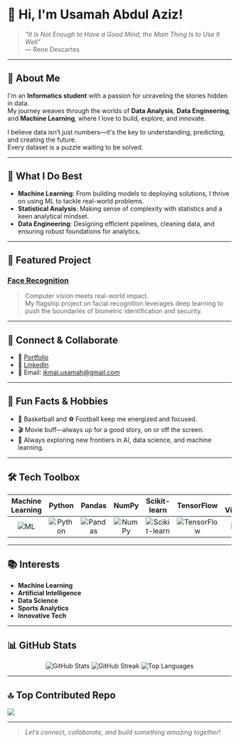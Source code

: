 # 👋 Hi, I'm Usamah Abdul Aziz!

> *“It Is Not Enough to Have a Good Mind; the Main Thing Is to Use It Well”*  
> — Rene Descartes

---

## 🚀 About Me

I'm an **Informatics student** with a passion for unraveling the stories hidden in data.  
My journey weaves through the worlds of **Data Analysis**, **Data Engineering**, and **Machine Learning**, where I love to build, explore, and innovate.

I believe data isn’t just numbers—it's the key to understanding, predicting, and creating the future.  
Every dataset is a puzzle waiting to be solved.

---

## 🧠 What I Do Best

- **Machine Learning**: From building models to deploying solutions, I thrive on using ML to tackle real-world problems.
- **Statistical Analysis**: Making sense of complexity with statistics and a keen analytical mindset.
- **Data Engineering**: Designing efficient pipelines, cleaning data, and ensuring robust foundations for analytics.

---

## 🌟 Featured Project

### [Face Recognition](https://github.com/Usamah-Abdul-Aziz/facerecognition)
> Computer vision meets real-world impact.  
> My flagship project on facial recognition leverages deep learning to push the boundaries of biometric identification and security.

---

## 🔗 Connect & Collaborate

- 📄 [Portfolio](https://usamah-abdul-aziz.github.io/Portfolio/)
- 💼 [LinkedIn](https://www.linkedin.com/in/usamah-abdul-aziz-4b169a2a1/)
- 📧 Email: ikmal.usamah@gmail.com

---

## 💬 Fun Facts & Hobbies

- 🏀 Basketball and ⚽ Football keep me energized and focused.
- 🎬 Movie buff—always up for a good story, on or off the screen.
- 🤖 Always exploring new frontiers in AI, data science, and machine learning.

---

## 🛠️ Tech Toolbox

| Machine Learning | Python | Pandas | NumPy | Scikit-learn | TensorFlow | Data Visualization | Statistics |
|:--:|:--:|:--:|:--:|:--:|:--:|:--:|:--:|
| ![ML](https://img.shields.io/badge/-Machine%20Learning-blue) | ![Python](https://img.shields.io/badge/-Python-black?logo=python) | ![Pandas](https://img.shields.io/badge/-Pandas-yellow?logo=pandas) | ![NumPy](https://img.shields.io/badge/-NumPy-blue?logo=numpy) | ![Scikit-learn](https://img.shields.io/badge/-Scikit--Learn-orange?logo=scikit-learn) | ![TensorFlow](https://img.shields.io/badge/-TensorFlow-orange?logo=tensorflow) | ![DataViz](https://img.shields.io/badge/-Data%20Visualization-teal) | ![Stats](https://img.shields.io/badge/-Statistics-green) |

---

## 📚 Interests

- **Machine Learning**
- **Artificial Intelligence**
- **Data Science**
- **Sports Analytics**
- **Innovative Tech**

---

## 📊 GitHub Stats
<div align="center">
  <img src="https://github-readme-stats.vercel.app/api?username=ramadhafidz&theme=catppuccin_mocha&hide_border=false&include_all_commits=true&count_private=false" alt="GitHub Stats" />
  <img src="https://nirzak-streak-stats.vercel.app/?user=ramadhafidz&theme=catppuccin_mocha&hide_border=false" alt="GitHub Streak" />
  <img src="https://github-readme-stats.vercel.app/api/top-langs/?username=ramadhafidz&theme=catppuccin_mocha&hide_border=false&include_all_commits=true&count_private=false&layout=compact" alt="Top Languages" />
</div>

---

## 🔝 Top Contributed Repo
![](https://github-contributor-stats.vercel.app/api?username=ramadhafidz&limit=5&theme=dark&combine_all_yearly_contributions=true)

---

> _Let’s connect, collaborate, and build something amazing together!_
